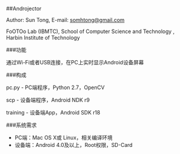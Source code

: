 ##Androjector

Author: Sun Tong, E-mail: <somhtong@gmail.com>

FoOTOo Lab (IBMTC), School of Computer Science and Technology , Harbin Institute of Technology

###功能

通过Wi-Fi或者USB连接，在PC上实时显示Android设备屏幕

###构成

pc.py - PC端程序，Python 2.7，OpenCV

scp   - 设备端程序，Android NDK r9

training - 设备端App，Android SDK r18

###系统需求

- PC端：Mac OS X或 Linux，相关编译环境
- 设备端：Android 4.0及以上，Root权限，SD-Card

